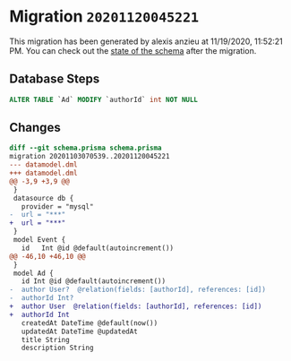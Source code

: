 # Migration `20201120045221`

This migration has been generated by alexis anzieu at 11/19/2020, 11:52:21 PM.
You can check out the [state of the schema](./schema.prisma) after the migration.

## Database Steps

```sql
ALTER TABLE `Ad` MODIFY `authorId` int NOT NULL
```

## Changes

```diff
diff --git schema.prisma schema.prisma
migration 20201103070539..20201120045221
--- datamodel.dml
+++ datamodel.dml
@@ -3,9 +3,9 @@
 }
 datasource db {
   provider = "mysql"
-  url = "***"
+  url = "***"
 }
 model Event {
   id   Int @id @default(autoincrement())
@@ -46,10 +46,10 @@
 }
 model Ad {
   id Int @id @default(autoincrement())
-  author User?  @relation(fields: [authorId], references: [id])
-  authorId Int?
+  author User  @relation(fields: [authorId], references: [id])
+  authorId Int
   createdAt DateTime @default(now())
   updatedAt DateTime @updatedAt
   title String
   description String
```


